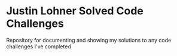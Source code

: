 # Justin Lohner Solved Code Challenges
Repository for documenting and showing my solutions to any code challenges I've completed
